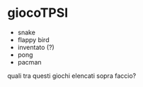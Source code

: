 # giocoTPSI

- snake
- flappy bird
- inventato (?)
- pong
- pacman

quali tra questi giochi elencati sopra faccio?


